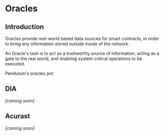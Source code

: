 # Oracles

## Introduction

Oracles provide real-world based data sources for smart contracts, in order to bring any information stored outside inside of the network.

An Oracle's task is to act as a trustworthy source of information, acting as a gate to the real world, and enabling system critical operations to be executed.

Pendulum's oracles are:

## DIA

_\[coming soon]_

## Acurast

_\[coming soon]_
